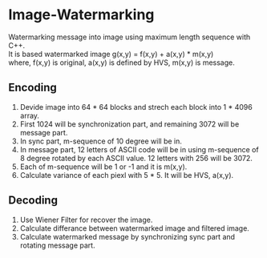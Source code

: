 # Image-Watermarking
Watermarking message into image using maximum length sequence with C++.<br>
It is based watermarked image g(x,y) = f(x,y) + a(x,y) * m(x,y)<br>
where, f(x,y) is original, a(x,y) is defined by HVS, m(x,y) is message.<br>

## Encoding
1. Devide image into 64 * 64 blocks and strech each block into 1 * 4096 array.<br>
2. First 1024 will be synchronization part, and remaining 3072 will be message part.<br>
3. In sync part, m-sequence of 10 degree will be in. 
4. In message part, 12 letters of ASCII code will be in using m-sequence of 8 degree rotated by each ASCII value. 12 letters with 256 will be 3072.
5. Each of m-sequence will be 1 or -1 and it is m(x,y).
6. Calculate variance of each piexl with 5 * 5. It will be HVS, a(x,y).

## Decoding
1. Use Wiener Filter for recover the image.
2. Calculate differance between watermarked image and filtered image.
3. Calculate watermarked message by synchronizing sync part and rotating message part.


